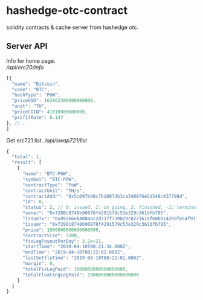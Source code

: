 # hashedge-otc-contract
solidity contracts & cache server from hashedge otc.

## Server API

Info for home page.  
*/api/erc20/info*
```js
[{
  "name": "Bitcoin",
  "code": "BTC",
  "hashType": "POW",
  "priceUSD": 163862300000000000,
  "unit": "TH",
  "priceCOIN": 41010000000000,
  "profitRate": 0.147
}, //...
]
```

Get erc721 list.
*/api/swap721/list*
```js
{
  "total": 1,
  "result": [
    {
      "name": "BTC-POW",
      "symbol": "BTC-POW",
      "contractType": "PoW",
      "contractUnit": "TH/s",
      "contractAddr": "0x5c097b48c7b1807db3ca3488f6e5d548c437798d",
      "id": 0,
      "status": 2, // 0: issued, 1: on going, 2: finished, -1: terminated, -2: canceled
      "owner": "0x7280c8748b90878f4291579c53e329c361dfb795",
      "issueTx": "0x89266eb4084ac2d737f739029c827161af60bb14269fe54f91f34893ac4daae3",
      "issuer": "0x7280c8748b90878f4291579c53e329c361dfb795",
      "price": 1000000000000000000,
      "contractSize": 3200,
      "fixLegPayoutPerDay": 3.2e+21,
      "startTime": "2019-04-10T08:21:34.000Z",
      "endTime": "2019-04-10T08:22:01.000Z",
      "lastSettleTime": "2019-04-10T08:22:01.000Z",
      "margin": 0,
      "totalFixLegPaid": 1000000000000000000,
      "totalFloatingLegPaid": 1000000000000000000
    }
  ]
}
```
